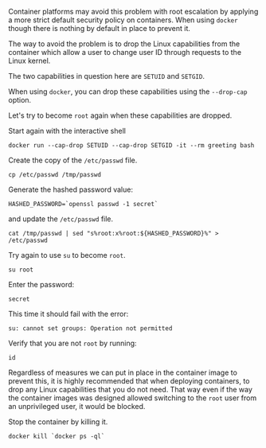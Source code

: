 Container platforms may avoid this problem with root escalation by applying a more strict default security policy on containers. When using `docker` though there is nothing by default in place to prevent it.

The way to avoid the problem is to drop the Linux capabilities from the container which allow a user to change user ID through requests to the Linux kernel.

The two capabilities in question here are `SETUID` and `SETGID`.

When using `docker`, you can drop these capabilities using the `--drop-cap` option.

Let's try to become `root` again when these capabilities are dropped.

Start again with the interactive shell

```execute
docker run --cap-drop SETUID --cap-drop SETGID -it --rm greeting bash
```

Create the copy of the `/etc/passwd` file.

```execute
cp /etc/passwd /tmp/passwd
```

Generate the hashed password value:

```execute
HASHED_PASSWORD=`openssl passwd -1 secret`
```

and update the `/etc/passwd` file.

```execute
cat /tmp/passwd | sed "s%root:x%root:${HASHED_PASSWORD}%" > /etc/passwd
```

Try again to use `su` to become `root`.

```execute
su root
```

Enter the password:

```execute
secret
```

This time it should fail with the error:

```
su: cannot set groups: Operation not permitted
```

Verify that you are not `root` by running:

```execute
id
```

Regardless of measures we can put in place in the container image to prevent this, it is highly recommended that when deploying containers, to drop any Linux capabilities that you do not need. That way even if the way the container images was designed allowed switching to the `root` user from an unprivileged user, it would be blocked.

Stop the container by killing it.

```execute-2
docker kill `docker ps -ql`
```
